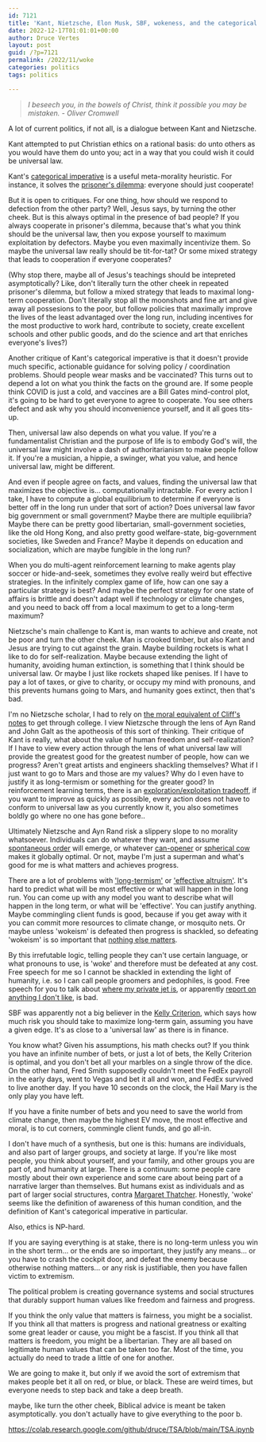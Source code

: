 ```yaml
---
id: 7121
title: 'Kant, Nietzsche, Elon Musk, SBF, wokeness, and the categorical imperative'
date: 2022-12-17T01:01:01+00:00
author: Druce Vertes
layout: post
guid: /?p=7121
permalink: /2022/11/woke
categories: politics
tags: politics

---
```

>*I beseech you, in the bowels of Christ, think it possible you may be mistaken. - Oliver Cromwell*
<!--more-->

A lot of current politics, if not all, is a dialogue between Kant and Nietzsche.

Kant attempted to put Christian ethics on a rational basis: do unto others as you would have them do unto you; act in a way that you could wish it could be universal law.

Kant's [categorical imperative](https://en.wikipedia.org/wiki/Categorical_imperative) is a useful meta-morality heuristic. For instance, it solves the [prisoner's dilemma](https://en.wikipedia.org/wiki/Prisoner%27s_dilemma): everyone should just cooperate!

But it is open to critiques. For one thing, how should we respond to defection from the other party? Well, Jesus says, by turning the other cheek. But is this always optimal in the presence of bad people? If you always cooperate in prisoner's dilemma, because that's what you think should be the universal law, then you expose yourself to maximum exploitation by defectors. Maybe you even maximally incentivize them. So maybe the universal law really should be tit-for-tat? Or some mixed strategy that leads to cooperation if everyone cooperates? 

(Why stop there, maybe all of Jesus's teachings should be intepreted asymptotically? Like, don't literally turn the other cheek in repeated prisoner's dilemma, but follow a mixed strategy that leads to maximal long-term cooperation. Don't literally stop all the moonshots and fine art and give away all possesions to the poor, but follow policies that maximally improve the lives of the least advantaged over the long run, including incentives for the most productive to work hard, contribute to society, create excellent schools and other public goods, and do the science and art that enriches everyone's lives?)

Another critique of Kant's categorical imperative is that it doesn't provide much specific, actionable guidance for solving policy / coordination problems. Should people wear masks and be vaccinated? This turns out to depend a lot on what you think the facts on the ground are. If some people think COVID is just a cold, and vaccines are a Bill Gates mind-control plot, it's going to be hard to get everyone to agree to cooperate. You see others defect and ask why you should inconvenience yourself, and it all goes tits-up.

Then, universal law also depends on what you value. If you're a fundamentalist Christian and the purpose of life is to embody God's will, the universal law might involve a dash of authoritarianism to make people follow it. If you're a musician, a hippie, a swinger, what you value, and hence universal law, might be different.

And even if people agree on facts, and values, finding the universal law that maximizes the objective is… computationally intractable. For every action I take, I have to compute a global equilibrium to determine if everyone is better off in the long run under that sort of action? Does universal law favor big government or small government? Maybe there are multiple equilibria? Maybe there can be pretty good libertarian, small-government societies, like the old Hong Kong, and also pretty good welfare-state, big-government societies, like Sweden and France? Maybe it depends on education and socialization, which are maybe fungible in the long run? 

When you do multi-agent reinforcement learning to make agents play soccer or hide-and-seek, sometimes they evolve really weird but effective strategies. In the infinitely complex game of life, how can one say a particular strategy is best? And maybe the perfect strategy for one state of affairs is brittle and doesn't adapt well if technology or climate changes, and you need to back off from a local maximum to get to a long-term maximum?

Nietzsche's main challenge to Kant is, man wants to achieve and create, not be poor and turn the other cheek. Man is crooked timber, but also Kant and Jesus are trying to cut against the grain. Maybe building rockets is what I like to do for self-realization. Maybe because extending the light of humanity, avoiding human extinction, is something that I think should be universal law. Or maybe I just like rockets shaped like penises. If I have to pay a lot of taxes, or give to charity, or occupy my mind with pronouns, and this prevents humans going to Mars, and humanity goes extinct, then that's bad. 

I'm no Nietzsche scholar, I had to rely on [the moral equivalent of Cliff's notes](https://www.amazon.com/Story-Philosophy-Opinions-Greatest-Philosophers/dp/0671739166) to get through college. I view Nietzsche through the lens of Ayn Rand and John Galt as the apotheosis of this sort of thinking. Their critique of Kant is really, what about the value of human freedom and self-realization? If I have to view every action through the lens of what universal law will provide the greatest good for the greatest number of people, how can we progress? Aren't great artists and engineers shackling themselves? What if I just want to go to Mars and those are my values? Why do I even have to justify it as long-termism or something for the greater good? In reinforcement learning terms, there is an [exploration/exploitation tradeoff](https://en.wikipedia.org/wiki/Multi-armed_bandit), if you want to improve as quickly as possible, every action does not have to conform to universal law as you currently know it, you also sometimes boldly go where no one has gone before..

Ultimately Nietzsche and Ayn Rand risk a slippery slope to no morality whatsoever. Individuals can do whatever they want, and assume [spontaneous order](https://www.minneapolisfed.org/article/1992/hayeks-legacy-of-the-spontaneous-order) will emerge, or whatever [can-opener](https://en.wikipedia.org/wiki/Assume_a_can_opener) or [spherical cow](https://en.wikipedia.org/wiki/Spherical_cow) makes it globally optimal. Or not, maybe I'm just a superman and what's good for me is what matters and achieves progress.

There are a lot of problems with ['long-termism'](https://slate.com/technology/2022/10/longtermism-debate-william-macaskill-elon-musk-robert-wright.html) or ['effective altruism'](https://www.vox.com/future-perfect/23500014/effective-altruism-sam-bankman-fried-ftx-crypto). It's hard to predict what will be most effective or what will happen in the long run. You can come up with any model you want to describe what will happen in the long term, or what will be 'effective'. You can justify anything. Maybe commingling client funds is good, because if you get away with it you can commit more resources to climate change, or mosquito nets. Or maybe unless 'wokeism' is defeated then progress is shackled, so defeating 'wokeism' is so important that [nothing else matters](https://twitter.com/elonmusk/status/1602278477234728960). 

By this irrefutable logic, telling people they can't use certain language, or what pronouns to use, is  'woke' and therefore must be defeated at any cost. Free speech for me so I cannot be shackled in extending the light of humanity, i.e. so I can call people groomers and pedophiles, is good. Free speech for you to talk about [where my private jet is](https://www.washingtonpost.com/technology/2022/12/14/elonjet-twitter-suspension-jack-sweeney-talks/), or apparently [report on anything I don't like](https://www.nbcnews.com/tech/social-media/twitter-suspends-journalists-covering-elon-musk-company-rcna62032), is bad. 

SBF was apparently not a big believer in the [Kelly Criterion](https://twitter.com/breakingthemark/status/1591114381508558849), which says how much risk you should take to maximize long-term gain, assuming you have a given edge. It's as close to a 'universal law' as there is in finance.

You know what? Given his assumptions, his math checks out? If you think you have an infinite number of bets, or just a lot of bets, the Kelly Criterion is optimal, and you don't bet all your marbles on a single throw of the dice. On the other hand, Fred Smith supposedly couldn't meet the FedEx payroll in the early days, went to Vegas and bet it all and won, and FedEx survived to live another day. If you have 10 seconds on the clock, the Hail Mary is the only play you have left. 

If you have a finite number of bets and you need to save the world from climate change, then maybe the highest EV move, the most effective and moral, is to cut corners, commingle client funds, and go all-in. 

I don't have much of a synthesis, but one is this: humans are individuals, and also part of larger groups, and society at large. If you're like most people, you  think about yourself, and your family, and other groups you are part of, and humanity at large. There is a continuum: some people care mostly about their own experience and some care about being part of a narrative larger than themselves. But humans exist as individuals and as part of larger social structures, contra [Margaret Thatcher](https://www.thedailybeast.com/context-for-margaret-thatchers-there-is-no-such-thing-as-society-remarks). Honestly, 'woke' seems like the definition of awareness of this human condition, and the definition of Kant's categorical imperative in particular.

Also, ethics is NP-hard.

If you are saying everything is at stake, there is no long-term unless you win in the short term... or the ends are so important, they justify any means... or you have to crash the cockpit door, and defeat the enemy because otherwise nothing matters... or any risk is justifiable, then you have fallen victim to extremism. 

The political problem is creating governance systems and social structures that durably support human values like freedom and fairness and progress. 

If you think the only value that matters is fairness, you might be a socialist. If you think all that matters is progress and national greatness or exalting some great leader or cause, you might be a fascist. If you think all that matters is freedom, you might be a libertarian. They are all based on legitimate human values that can be taken too far. Most of the time, you actually do need to trade a little of one for another.

We are going to make it, but only if we avoid the sort of extremism that makes people bet it all on red, or blue, or black.  These are weird times, but everyone needs to step back and take a deep breath.

maybe, like turn the other cheek, Biblical advice is meant be taken asymptotically. you don't actually have to give everything to the poor b.





https://colab.research.google.com/github/druce/TSA/blob/main/TSA.ipynb
